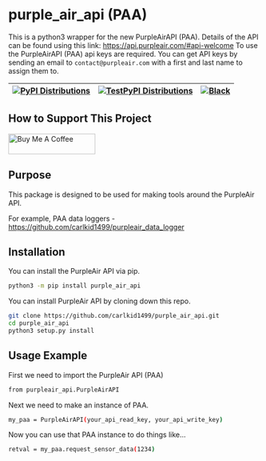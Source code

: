 # purple_air_api (PAA)

This is a python3 wrapper for the new PurpleAirAPI (PAA). Details of the API can be found using this link: <https://api.purpleair.com/#api-welcome>
To use the PurpleAirAPI (PAA) api keys are required. You can get API keys by sending an email to `contact@purpleair.com` with a first and last name to assign them to.

| [![PyPI Distributions](https://github.com/carlkid1499/purpleair_api/actions/workflows/build_and_publish_to_pypi.yml/badge.svg?branch=main)](https://github.com/carlkid1499/purpleair_api/actions/workflows/build_and_publish_to_pypi.yml) | [![TestPyPI Distributions](https://github.com/carlkid1499/purpleair_api/actions/workflows/build_and_publish_to_test_pypi.yml/badge.svg?branch=main)](https://github.com/carlkid1499/purpleair_api/actions/workflows/build_and_publish_to_test_pypi.yml) | [![Black](https://github.com/carlkid1499/purpleair_api/actions/workflows/black.yml/badge.svg?branch=main)](https://github.com/carlkid1499/purpleair_api/actions/workflows/black.yml) |
| --------------- | --------------- | --------------- |

## How to Support This Project

<a href="https://www.buymeacoffee.com/carlkid1499" target="_blank"><img src="https://cdn.buymeacoffee.com/buttons/default-orange.png" alt="Buy Me A Coffee" height="41" width="174"></a>

## Purpose

This package is designed to be used for making tools around the PurpleAir API.

For example, PAA data loggers - <https://github.com/carlkid1499/purpleair_data_logger>

## Installation

You can install the PurpleAir API via pip.

```bash
python3 -m pip install purple_air_api
```

You can install PurpleAir API by cloning down this repo.

```bash
git clone https://github.com/carlkid1499/purple_air_api.git
cd purple_air_api
python3 setup.py install
```

## Usage Example

First we need to import the PurpleAir API (PAA)

```bash
from purpleair_api.PurpleAirAPI
```

Next we need to make an instance of PAA.

```bash
my_paa = PurpleAirAPI(your_api_read_key, your_api_write_key)
```

Now you can use that PAA instance to do things like...

```bash
retval = my_paa.request_sensor_data(1234)
```
